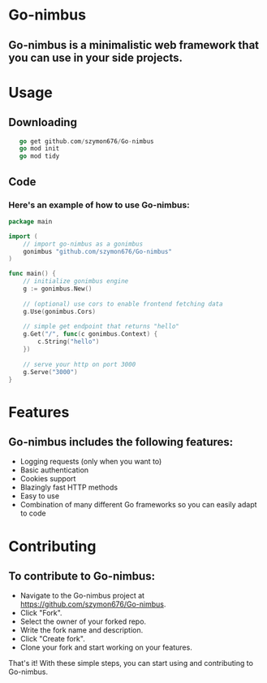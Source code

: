 # Go-nimbus

## Go-nimbus is a minimalistic web framework that you can use in your side projects.

# Usage
## Downloading

```go
   go get github.com/szymon676/Go-nimbus
   go mod init
   go mod tidy
```

## Code

### Here's an example of how to use Go-nimbus:

```go
package main

import (
	// import go-nimbus as a gonimbus
	gonimbus "github.com/szymon676/Go-nimbus"
)

func main() {
	// initialize gonimbus engine
	g := gonimbus.New()
	
	// (optional) use cors to enable frontend fetching data
	g.Use(gonimbus.Cors)
	
	// simple get endpoint that returns "hello"
	g.Get("/", func(c gonimbus.Context) {
		c.String("hello")
	})
	
	// serve your http on port 3000
	g.Serve("3000")
}

```

# Features

## Go-nimbus includes the following features:

- Logging requests (only when you want to)
- Basic authentication
- Cookies support
- Blazingly fast HTTP methods
- Easy to use
- Combination of many different Go frameworks so you can easily adapt to code

# Contributing

## To contribute to Go-nimbus:

- Navigate to the Go-nimbus project at https://github.com/szymon676/Go-nimbus.
- Click "Fork".
- Select the owner of your forked repo.
- Write the fork name and description.
- Click "Create fork".
- Clone your fork and start working on your features.

That's it! With these simple steps, you can start using and contributing to Go-nimbus.
